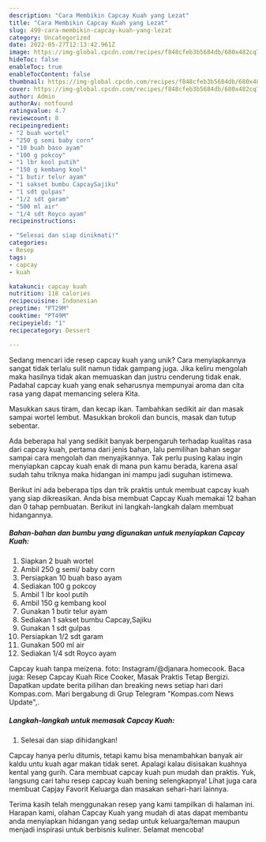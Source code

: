 ```yaml
---
description: "Cara Membikin Capcay Kuah yang Lezat"
title: "Cara Membikin Capcay Kuah yang Lezat"
slug: 499-cara-membikin-capcay-kuah-yang-lezat
category: Uncategorized
date: 2022-05-27T12:13:42.961Z
image: https://img-global.cpcdn.com/recipes/f848cfeb3b5684db/680x482cq70/capcay-kuah-foto-resep-utama.jpg
hideToc: false
enableToc: true
enableTocContent: false
thumbnail: https://img-global.cpcdn.com/recipes/f848cfeb3b5684db/680x482cq70/capcay-kuah-foto-resep-utama.jpg
cover: https://img-global.cpcdn.com/recipes/f848cfeb3b5684db/680x482cq70/capcay-kuah-foto-resep-utama.jpg
author: Admin
authorAv: notfound
ratingvalue: 4.7
reviewcount: 8
recipeingredient:
- "2 buah wortel"
- "250 g semi baby corn"
- "10 buah baso ayam"
- "100 g pokcoy"
- "1 lbr kool putih"
- "150 g kembang kool"
- "1 butir telur ayam"
- "1 sakset bumbu CapcaySajiku"
- "1 sdt gulpas"
- "1/2 sdt garam"
- "500 ml air"
- "1/4 sdt Royco ayam"
recipeinstructions:

- "Selesai dan siap dinikmati!"
categories:
- Resep
tags:
- capcay
- kuah

katakunci: capcay kuah 
nutrition: 118 calories
recipecuisine: Indonesian
preptime: "PT29M"
cooktime: "PT49M"
recipeyield: "1"
recipecategory: Dessert

---
```





Sedang mencari ide resep capcay kuah yang unik? Cara menyiapkannya sangat tidak terlalu sulit namun tidak gampang juga. Jika keliru mengolah maka hasilnya tidak akan memuaskan dan justru cenderung tidak enak. Padahal capcay kuah yang enak seharusnya mempunyai aroma dan cita rasa yang dapat memancing selera Kita.





Masukkan saus tiram, dan kecap ikan. Tambahkan sedikit air dan masak sampai wortel lembut. Masukkan brokoli dan buncis, masak dan tutup sebentar.

Ada beberapa hal yang sedikit banyak berpengaruh terhadap kualitas rasa dari capcay kuah, pertama dari jenis bahan, lalu pemilihan bahan segar sampai cara mengolah dan menyajikannya. Tak perlu pusing kalau ingin menyiapkan capcay kuah enak di mana pun kamu berada, karena asal sudah tahu triknya maka hidangan ini mampu jadi suguhan istimewa.






Berikut ini ada beberapa tips dan trik praktis untuk membuat capcay kuah yang siap dikreasikan. Anda bisa membuat Capcay Kuah memakai 12 bahan dan 0 tahap pembuatan. Berikut ini langkah-langkah dalam membuat hidangannya.

<!--inarticleads1-->

##### Bahan-bahan dan bumbu yang digunakan untuk menyiapkan Capcay Kuah:

1. Siapkan 2 buah wortel
1. Ambil 250 g semi/ baby corn
1. Persiapkan 10 buah baso ayam
1. Sediakan 100 g pokcoy
1. Ambil 1 lbr kool putih
1. Ambil 150 g kembang kool
1. Gunakan 1 butir telur ayam
1. Sediakan 1 sakset bumbu Capcay,Sajiku
1. Gunakan 1 sdt gulpas
1. Persiapkan 1/2 sdt garam
1. Gunakan 500 ml air
1. Sediakan 1/4 sdt Royco ayam


Capcay kuah tanpa meizena. foto: Instagram/@djanara.homecook. Baca juga: Resep Capcay Kuah Rice Cooker, Masak Praktis Tetap Bergizi. Dapatkan update berita pilihan dan breaking news setiap hari dari Kompas.com. Mari bergabung di Grup Telegram &#34;Kompas.com News Update&#34;,. 

<!--inarticleads2-->

##### Langkah-langkah untuk memasak Capcay Kuah:


1. Selesai dan siap dihidangkan!

Capcay hanya perlu ditumis, tetapi kamu bisa menambahkan banyak air kaldu untu kuah agar makan tidak seret. Apalagi kalau disisakan kuahnya kental yang gurih. Cara membuat capcay kuah pun mudah dan praktis. Yuk, langsung cari tahu resep capcay kuah bening selengkapnya! Lihat juga cara membuat Capjay Favorit Keluarga dan masakan sehari-hari lainnya. 

Terima kasih telah menggunakan resep yang kami tampilkan di halaman ini. Harapan kami, olahan Capcay Kuah yang mudah di atas dapat membantu anda menyiapkan hidangan yang sedap untuk keluarga/teman maupun menjadi inspirasi untuk berbisnis kuliner. Selamat mencoba!
